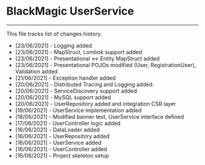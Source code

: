 # BlackMagic UserService
---------------------------------

This file tracks list of changes history.

- [23/06/2021] - Logging added
- [23/06/2021] - MapStruct, Lombok support added
- [23/06/2021] - Presentational <-> Entity MapStruct added
- [23/06/2021] - Presentational POJOs modified (User, RegistrationUser), Validation added
- [21/06/2021] - Exception handler added
- [20/06/2021] - Distributed Tracing and Logging added.
- [20/06/2021] - ServiceDiscovery support added
- [20/06/2021] - MySQL support added 
- [20/06/2021] - UserRepository added and integration CSR layer
- [19/06/2021] - UserService implementation added
- [18/06/2021] - Modified banner text, UserService interface defined
- [17/06/2021] - UserController logic added
- [16/06/2021] - DataLoader added
- [16/06/2021] - UserRepository added
- [16/06/2021] - UserService added
- [16/06/2021] - UserController added
- [16/06/2021] - Project skeleton setup